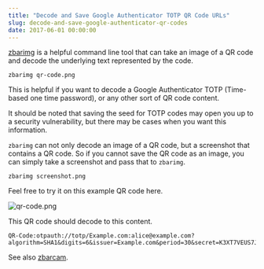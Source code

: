```yaml
---
title: "Decode and Save Google Authenticator TOTP QR Code URLs"
slug: decode-and-save-google-authenticator-qr-codes
date: 2017-06-01 00:00:00
---
```


[zbarimg](http://manpages.ubuntu.com/manpages/xenial/man1/zbarimg.1.html) is a helpful command line tool that can take an image of a QR code and decode the underlying text represented by the code.

```
zbarimg qr-code.png
```

This is helpful if you want to decode a Google Authenticator TOTP (Time-based one time password), or any other sort of QR code content.

It should be noted that <span class="warning">saving the seed for TOTP codes may open you up to a security vulnerability</span>, but there may be cases when you want this information.

`zbarimg` can not only decode an image of a QR code, but a screenshot that contains a QR code. So if you cannot save the QR code as an image, you can simply take a screenshot and pass that to `zbarimg`.

```
zbarimg screenshot.png
```

Feel free to try it on this example QR code here.

![qr-code.png](/images/decode-and-save-google-authenticator-qr-codes/qr-code.png)

This QR code should decode to this content.

```
QR-Code:otpauth://totp/Example.com:alice@example.com?algorithm=SHA1&digits=6&issuer=Example.com&period=30&secret=K3XT7VEUS7JFJVCX
```

See also [zbarcam](http://manpages.ubuntu.com/manpages/xenial/man1/zbarcam.1.html).
